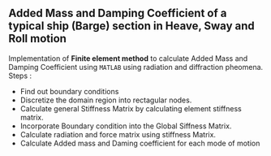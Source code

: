 ## Added Mass and Damping Coefficient of a typical ship (Barge) section in Heave, Sway and Roll motion
Implementation of **Finite element method** to calculate Added Mass and Damping Coefficient using `MATLAB` using radiation and diffraction pheomena.
Steps :
- Find out boundary conditions
- Discretize the domain region into rectagular nodes.
- Calculate general Stiffness Matrix by calculating element stiffness matrix.
- Incorporate Boundary condition into the Global Siffness Matrix.
- Calculate radiation and force matrix using stiffness Matrix.
- Calculate Added mass and Daming coefficient for each mode of motion

